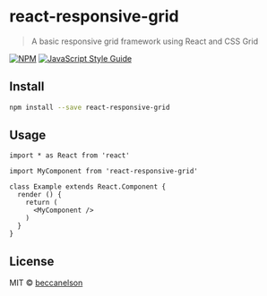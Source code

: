 # react-responsive-grid

> A basic responsive grid framework using React and CSS Grid

[![NPM](https://img.shields.io/npm/v/react-responsive-grid.svg)](https://www.npmjs.com/package/react-responsive-grid) [![JavaScript Style Guide](https://img.shields.io/badge/code_style-standard-brightgreen.svg)](https://standardjs.com)

## Install

```bash
npm install --save react-responsive-grid
```

## Usage

```tsx
import * as React from 'react'

import MyComponent from 'react-responsive-grid'

class Example extends React.Component {
  render () {
    return (
      <MyComponent />
    )
  }
}
```

## License

MIT © [beccanelson](https://github.com/beccanelson)
